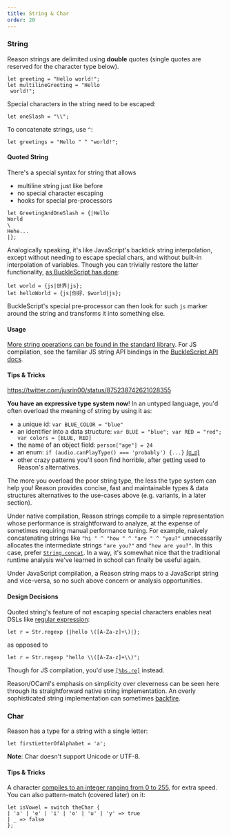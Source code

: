 ```yaml
---
title: String & Char
order: 20
---
```


### String

Reason strings are delimited using **double** quotes (single quotes are reserved for the character type below).

```reason
let greeting = "Hello world!";
let multilineGreeting = "Hello
 world!";
```

Special characters in the string need to be escaped:

```reason
let oneSlash = "\\";
```

To concatenate strings, use `^`:

```reason
let greetings = "Hello " ^ "world!";
```

#### Quoted String

There's a special syntax for string that allows

- multiline string just like before
- no special character escaping
- hooks for special pre-processors

```reason
let GreetingAndOneSlash = {|Hello
World
\
Hehe...
|};
```

Analogically speaking, it's like JavaScript's backtick string interpolation, except without needing to escape special chars, and without built-in interpolation of variables. Though you can trivially restore the latter functionality, [as BuckleScript has done](http://bucklescript.github.io/bucklescript/Manual.html#_unicode_support_with_string_interpolation_since_1_7_0):

```reason
let world = {js|世界|js};
let helloWorld = {js|你好，$world|js};
```

BuckleScript's special pre-processor can then look for such `js` marker around the string and transforms it into something else.

#### Usage

[More string operations can be found in the standard library](/api/String.html). For JS compilation, see the familiar JS string API bindings in the [BuckleScript API docs](http://bucklescript.github.io/bucklescript/api/Js_string.html).

#### Tips & Tricks

https://twitter.com/jusrin00/status/875238742621028355

**You have an expressive type system now**! In an untyped language, you'd often overload the meaning of string by using it as:

- a unique id: `var BLUE_COLOR = "blue"`
- an identifier into a data structure: `var BLUE = "blue"; var RED = "red"; var colors = [BLUE, RED]`
- the name of an object field: `person["age"] = 24`
- an enum: `if (audio.canPlayType() === 'probably') {...}` [(ಠ_ಠ)](https://developer.mozilla.org/en-US/docs/Web/API/HTMLMediaElement/canPlayType#Return_value)
- other crazy patterns you'll soon find horrible, after getting used to Reason's alternatives.

The more you overload the poor string type, the less the type system can help you! Reason provides concise, fast and maintainable types & data structures alternatives to the use-cases above (e.g. variants, in a later section).

Under native compilation, Reason strings compile to a simple representation whose performance is straightforward to analyze, at the expense of sometimes requiring manual performance tuning. For example, naively concatenating strings like `"hi " ^ "how " ^ "are " ^ "you?"` unnecessarily allocates the intermediate strings `"are you?"` and `"how are you?"`. In this case, prefer [`String.concat`](/api/String.html). In a way, it's somewhat nice that the traditional runtime analysis we've learned in school can finally be useful again.

Under JavaScript compilation, a Reason string maps to a JavaScript string and vice-versa, so no such above concern or analysis opportunities.

#### Design Decisions

Quoted string's feature of not escaping special characters enables neat DSLs like [regular expression](/api/Str.html):

```reason
let r = Str.regexp {|hello \([A-Za-z]+\)|};
```

as opposed to

```reason
let r = Str.regexp "hello \\([A-Za-z]+\\)";
```

Though for JS compilation, you'd use [`[%bs.re]`](http://bucklescript.github.io/bucklescript/Manual.html#_regex_support) instead.

Reason/OCaml's emphasis on simplicity over cleverness can be seen here through its straightforward native string implementation. An overly sophisticated string implementation can sometimes [backfire](http://mrale.ph/blog/2016/11/23/making-less-dart-faster.html).

### Char

Reason has a type for a string with a single letter:

```reason
let firstLetterOfAlphabet = 'a';
```

**Note**: Char doesn't support Unicode or UTF-8.

#### Tips & Tricks

A character [compiles to an integer ranging from 0 to 255](https://bucklescript.github.io/bucklescript/js-demo/?gist=7f6d24873a48fe03fa037c7c47848a4b), for extra speed. You can also pattern-match (covered later) on it:

```reason
let isVowel = switch theChar {
| 'a' | 'e' | 'i' | 'o' | 'u' | 'y' => true
| _ => false
};
```
